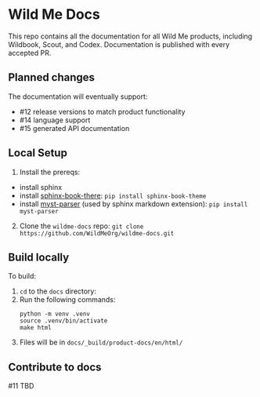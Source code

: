 # Wild Me Docs
This repo contains all the documentation for all Wild Me products, including Wildbook, Scout, and Codex. Documentation is published with every accepted PR.

## Planned changes
The documentation will eventually support:
- #12 release versions to match product functionality
- #14 language support
- #15 generated API documentation

## Local Setup
1. Install the prereqs:
- install sphinx
- install [sphinx-book-there](https://sphinx-book-theme.readthedocs.io/en/stable/tutorials/get-started.html): `pip install sphinx-book-theme`
- install [myst-parser](https://www.sphinx-doc.org/en/master/usage/markdown.html) (used by sphinx markdown extension): `pip install myst-parser`
2. Clone the `wildme-docs` repo: `git clone https://github.com/WildMeOrg/wildme-docs.git`

## Build locally
To build:
1. `cd` to the `docs` directory:
2. Run the following commands:
    ```
    python -m venv .venv
    source .venv/bin/activate
    make html
    ```
3. Files will be in `docs/_build/product-docs/en/html/`

## Contribute to docs
#11 TBD